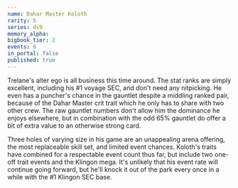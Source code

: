 ```yaml
---
name: Dahar Master Koloth
rarity: 5
series: ds9
memory_alpha:
bigbook_tier: 2
events: 8
in_portal: false
published: true
---
```


Trelane's alter ego is all business this time around. The stat ranks are simply excellent, including his #1 voyage SEC, and don't need any nitpicking. He even has a puncher's chance in the gauntlet despite a middling ranked pair, because of the Dahar Master crit trait which he only has to share with two other crew. The raw gauntlet numbers don't allow him the dominance he enjoys elsewhere, but in combination with the odd 65% gauntlet do offer a bit of extra value to an otherwise strong card.

Three holes of varying size in his game are an unappealing arena offering, the most replaceable skill set, and limited event chances. Koloth's traits have combined for a respectable event count thus far, but include two one-off trait events and the Klingon mega. It's unlikely that his event rate will continue going forward, but he'll knock it out of the park every once in a while with the #1 Klingon SEC base.
